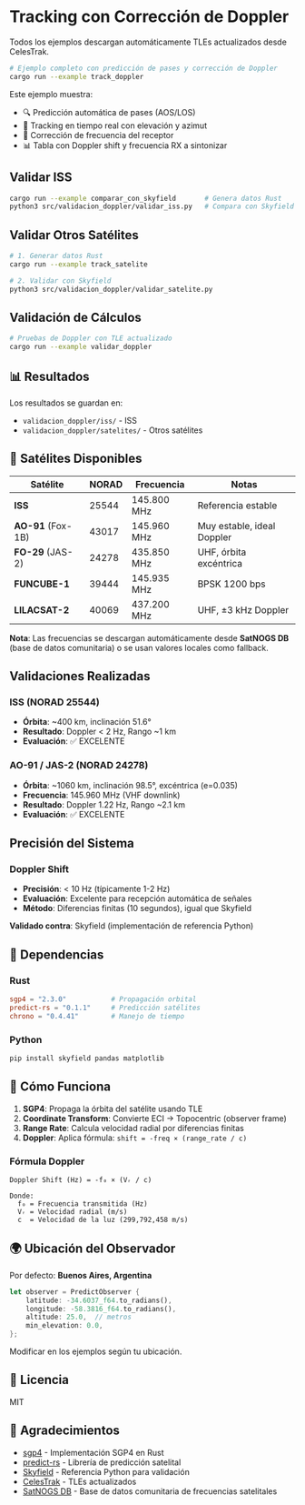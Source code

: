 # Tracking con Corrección de Doppler

Todos los ejemplos descargan automáticamente TLEs actualizados desde CelesTrak.

```bash
# Ejemplo completo con predicción de pases y corrección de Doppler
cargo run --example track_doppler
```

Este ejemplo muestra:

-   🔍 Predicción automática de pases (AOS/LOS)
-   📡 Tracking en tiempo real con elevación y azimut
-   🎯 Corrección de frecuencia del receptor
-   📊 Tabla con Doppler shift y frecuencia RX a sintonizar

## Validar ISS

```bash
cargo run --example comparar_con_skyfield       # Genera datos Rust
python3 src/validacion_doppler/validar_iss.py   # Compara con Skyfield
```

## Validar Otros Satélites

```bash
# 1. Generar datos Rust
cargo run --example track_satelite

# 2. Validar con Skyfield
python3 src/validacion_doppler/validar_satelite.py
```

## Validación de Cálculos

```bash
# Pruebas de Doppler con TLE actualizado
cargo run --example validar_doppler
```

## 📊 Resultados

Los resultados se guardan en:

-   `validacion_doppler/iss/` - ISS
-   `validacion_doppler/satelites/` - Otros satélites

## 🎯 Satélites Disponibles

| Satélite           | NORAD | Frecuencia  | Notas                      |
| ------------------ | ----- | ----------- | -------------------------- |
| **ISS**            | 25544 | 145.800 MHz | Referencia estable         |
| **AO-91** (Fox-1B) | 43017 | 145.960 MHz | Muy estable, ideal Doppler |
| **FO-29** (JAS-2)  | 24278 | 435.850 MHz | UHF, órbita excéntrica     |
| **FUNCUBE-1**      | 39444 | 145.935 MHz | BPSK 1200 bps              |
| **LILACSAT-2**     | 40069 | 437.200 MHz | UHF, ±3 kHz Doppler        |

**Nota**: Las frecuencias se descargan automáticamente desde **SatNOGS DB** (base de datos comunitaria) o se usan valores locales como fallback.

## Validaciones Realizadas

### ISS (NORAD 25544)

-   **Órbita**: ~400 km, inclinación 51.6°
-   **Resultado**: Doppler < 2 Hz, Rango ~1 km
-   **Evaluación**: ✅ EXCELENTE

### AO-91 / JAS-2 (NORAD 24278)

-   **Órbita**: ~1060 km, inclinación 98.5°, excéntrica (e=0.035)
-   **Frecuencia**: 145.960 MHz (VHF downlink)
-   **Resultado**: Doppler 1.22 Hz, Rango ~2.1 km
-   **Evaluación**: ✅ EXCELENTE

## Precisión del Sistema

### Doppler Shift

-   **Precisión**: < 10 Hz (típicamente 1-2 Hz)
-   **Evaluación**: Excelente para recepción automática de señales
-   **Método**: Diferencias finitas (10 segundos), igual que Skyfield

**Validado contra**: Skyfield (implementación de referencia Python)

## 🔧 Dependencias

### Rust

```toml
sgp4 = "2.3.0"           # Propagación orbital
predict-rs = "0.1.1"     # Predicción satélites
chrono = "0.4.41"        # Manejo de tiempo
```

### Python

```bash
pip install skyfield pandas matplotlib
```

## 📖 Cómo Funciona

1. **SGP4**: Propaga la órbita del satélite usando TLE
2. **Coordinate Transform**: Convierte ECI → Topocentric (observer frame)
3. **Range Rate**: Calcula velocidad radial por diferencias finitas
4. **Doppler**: Aplica fórmula: `shift = -freq × (range_rate / c)`

### Fórmula Doppler

```
Doppler Shift (Hz) = -f₀ × (Vᵣ / c)

Donde:
  f₀ = Frecuencia transmitida (Hz)
  Vᵣ = Velocidad radial (m/s)
  c  = Velocidad de la luz (299,792,458 m/s)
```

## 🌍 Ubicación del Observador

Por defecto: **Buenos Aires, Argentina**

```rust
let observer = PredictObserver {
    latitude: -34.6037_f64.to_radians(),
    longitude: -58.3816_f64.to_radians(),
    altitude: 25.0,  // metros
    min_elevation: 0.0,
};
```

Modificar en los ejemplos según tu ubicación.

## 📝 Licencia

MIT

## 🙏 Agradecimientos

-   [sgp4](https://github.com/adjika-oss/sgp4) - Implementación SGP4 en Rust
-   [predict-rs](https://github.com/wose/predict-rs) - Librería de predicción satelital
-   [Skyfield](https://rhodesmill.org/skyfield/) - Referencia Python para validación
-   [CelesTrak](https://celestrak.org/) - TLEs actualizados
-   [SatNOGS DB](https://db.satnogs.org/) - Base de datos comunitaria de frecuencias satelitales
